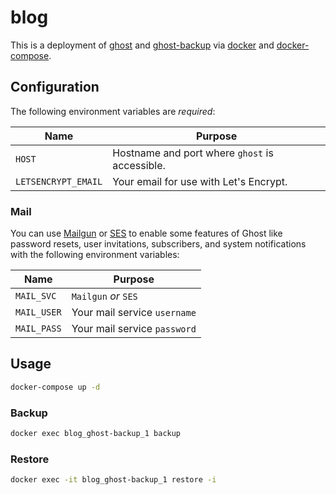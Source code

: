 blog
====

This is a deployment of [ghost](https://ghost.org/) and
[ghost-backup](https://github.com/rija/ghost-backup) via
[docker](https://www.docker.com/) and
[docker-compose](https://docs.docker.com/compose/).

## Configuration

The following environment variables are *required*:

| Name                | Purpose                                        |
|---------------------|------------------------------------------------|
| `HOST`              | Hostname and port where `ghost` is accessible. |
| `LETSENCRYPT_EMAIL` | Your email for use with Let's Encrypt.         |

### Mail

You can use [Mailgun](https://mailgun.com) or
[SES](https://aws.amazon.com/ses/) to enable some features of Ghost like
password resets, user invitations, subscribers, and system notifications with
the following environment variables:

| Name             | Purpose                           |
|------------------|-----------------------------------|
| `MAIL_SVC`       | `Mailgun` *or* `SES`              |
| `MAIL_USER`      | Your mail service `username`      |
| `MAIL_PASS`      | Your mail service `password`      |

## Usage

```bash
docker-compose up -d
```

### Backup

```bash
docker exec blog_ghost-backup_1 backup
```

### Restore

```bash
docker exec -it blog_ghost-backup_1 restore -i
```
